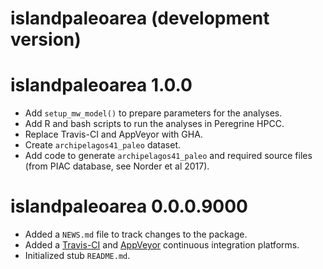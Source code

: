 # islandpaleoarea (development version)

# islandpaleoarea 1.0.0

* Add `setup_mw_model()` to prepare parameters for the analyses.
* Add R and bash scripts to run the analyses in Peregrine HPCC.
* Replace Travis-CI and AppVeyor with GHA.
* Create `archipelagos41_paleo` dataset.
* Add code to generate `archipelagos41_paleo` and required source files (from PIAC database, see Norder et al 2017).

# islandpaleoarea 0.0.0.9000

* Added a `NEWS.md` file to track changes to the package.
* Added a [Travis-CI](https://travis-ci.com/github/Neves-P/islandpaleoarea) and [AppVeyor](https://ci.appveyor.com/project/Neves-P/islandpaleoarea) continuous integration platforms.
* Initialized stub `README.md`.
